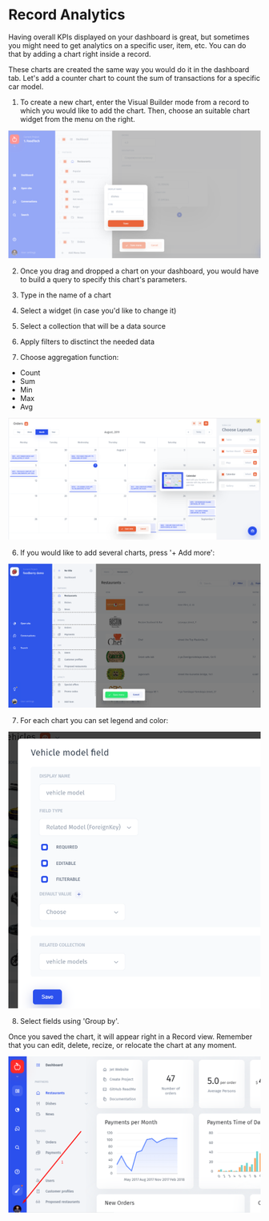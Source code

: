# Record Analytics

Having overall KPIs displayed on your dashboard is great, but sometimes you might need to get analytics on a specific user, item, etc. You can do that by adding a chart right inside a record.

These charts are created the same way you would do it in the dashboard tab. Let's add a counter chart to count the sum of transactions for a specific car model. 

1. To create a new chart, enter the Visual Builder mode from a record to which you would like to add the chart. Then, choose an suitable chart widget from the menu on the right. 

![](../../.gitbook/assets/image%20%28145%29.png)

2. Once you drag and dropped a chart on your dashboard, you would have to build a query to specify this chart's parameters. 

1. Type in the name of a chart 
2. Select a widget \(in case you'd like to change it\)
3. Select a collection that will be a data source
4. Apply filters to disctinct the needed data
5. Choose aggregation function: 

* Count
* Sum
* Min
* Max
* Avg

![](../../.gitbook/assets/image%20%28263%29.png)

6. If you would like to add several charts, press '+ Add more':

![](../../.gitbook/assets/image%20%2851%29.png)

7. For each chart you can set legend and color:

![](../../.gitbook/assets/image%20%28172%29.png)

8. Select fields using 'Group by'.

Once you saved the chart, it will appear right in a Record view. Remember that you can edit, delete, recize, or relocate the chart at any moment.

![](../../.gitbook/assets/image%20%28140%29.png)

### 



